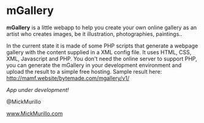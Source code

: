 # mGallery

**mGallery** is a little webapp to help you create your own online gallery as an artist who creates images, be it illustration, photographies, paintings..

In the current state it is made of some PHP scripts that generate a webpage gallery with the content supplied in a XML config file. It uses HTML, CSS, XML, Javascript and PHP. You don't need the online server to support PHP, you can generate the mGallery in your development environment and upload the result to a simple free hosting. Sample result here: http://mamf.website/bytemade.com/mgallery/v1/

*App under development!*

@MickMurillo

www.MickMurillo.com
